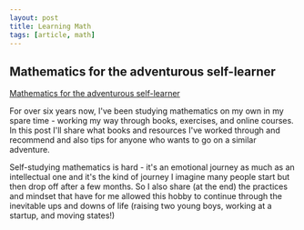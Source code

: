 ```yaml
---
layout: post
title: Learning Math
tags: [article, math]
---
```


<!--more-->

## Mathematics for the adventurous self-learner

[Mathematics for the adventurous self-learner](https://www.neilwithdata.com/mathematics-self-learner)

For over six years now, I've been studying mathematics on my own in my spare time - working my way through books, exercises, and online courses. In this post I'll share what books and resources I've worked through and recommend and also tips for anyone who wants to go on a similar adventure.

Self-studying mathematics is hard - it's an emotional journey as much as an intellectual one and it's the kind of journey I imagine many people start but then drop off after a few months. So I also share (at the end) the practices and mindset that have for me allowed this hobby to continue through the inevitable ups and downs of life (raising two young boys, working at a startup, and moving states!)